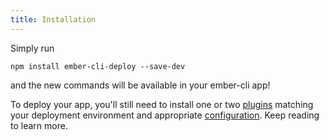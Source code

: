 ```yaml
---
title: Installation
---
```


Simply run

```
npm install ember-cli-deploy --save-dev
```

and the new commands will be available in your ember-cli app!

To deploy your app, you'll still need to install one or two [plugins](../existing-custom-adapters/) matching your deployment environment and appropriate [configuration](../configuration/). Keep reading to learn more.
